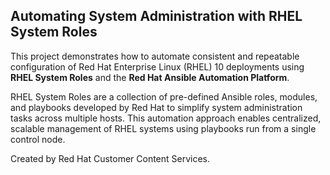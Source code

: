 ## Automating System Administration with RHEL System Roles

This project demonstrates how to automate consistent and repeatable configuration of Red Hat Enterprise Linux (RHEL) 10 deployments using **RHEL System Roles** and the **Red Hat Ansible Automation Platform**.

RHEL System Roles are a collection of pre-defined Ansible roles, modules, and playbooks developed by Red Hat to simplify system administration tasks across multiple hosts. This automation approach enables centralized, scalable management of RHEL systems using playbooks run from a single control node.

Created by Red Hat Customer Content Services.
